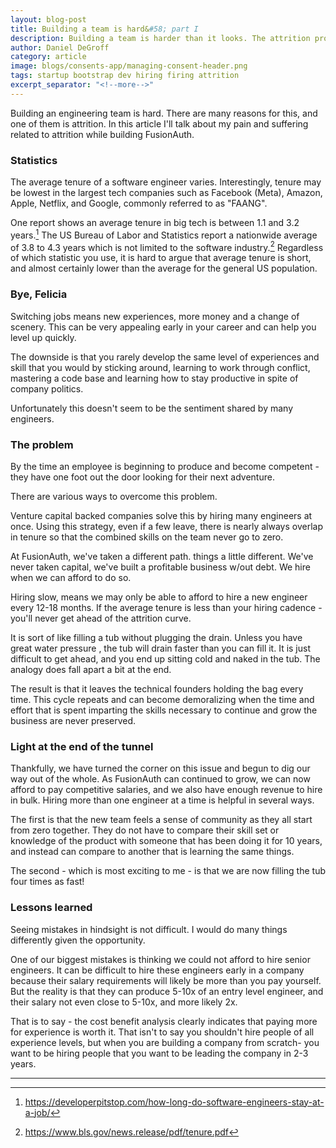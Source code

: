 ```yaml
---
layout: blog-post
title: Building a team is hard&#58; part I
description: Building a team is harder than it looks. The attrition problem.
author: Daniel DeGroff
category: article
image: blogs/consents-app/managing-consent-header.png
tags: startup bootstrap dev hiring firing attrition
excerpt_separator: "<!--more-->"
---
```


Building an engineering team is hard. There are many reasons for this, and one of them is attrition. In this article I'll talk about my pain and suffering related to attrition while building FusionAuth. 

<!--more-->

### Statistics

The average tenure of a software engineer varies. Interestingly, tenure may be lowest in the largest tech companies such as Facebook (Meta), Amazon, Apple, Netflix, and Google, commonly referred to as "FAANG".

One report shows an average tenure in big tech is between 1.1 and 3.2 years.[^1] The US Bureau of Labor and Statistics report a nationwide average of 3.8 to 4.3 years which is not limited to the software industry.[^2] Regardless of which statistic you use, it is hard to argue that average tenure is short, and almost certainly lower than the average for the general US population.

### Bye, Felicia
Switching jobs means new experiences, more money and a change of scenery. This can be very appealing early in your career and can help you level up quickly.

The downside is that you rarely develop the same level of experiences and skill that you would by sticking around, learning to work through conflict, mastering a code base and learning how to stay productive in spite of company politics.

Unfortunately this doesn't seem to be the sentiment shared by many engineers. 

### The problem
By the time an employee is beginning to produce and become competent - they have one foot out the door looking for their next adventure. 

There are various ways to overcome this problem.

Venture capital backed companies solve this by hiring many engineers at once. Using this strategy, even if a few leave, there is nearly always overlap in tenure so that the combined skills on the team never go to zero.

At FusionAuth, we've taken a different path. things a little different. We've never taken capital, we've built a profitable business w/out debt. We hire when we can afford to do so.

Hiring slow, means we may only be able to afford to hire a new engineer every 12-18 months. If the average tenure is less than your hiring cadence - you'll never get ahead of the attrition curve.

It is sort of like filling a tub without plugging the drain. Unless you have great water pressure , the tub will drain faster than you can fill it. It is just difficult to get ahead, and you end up sitting cold and naked in the tub. The analogy does fall apart a bit at the end.   

The result is that it leaves the technical founders holding the bag every time. This cycle repeats and can become demoralizing when the time and effort that is spent imparting the skills necessary to continue and grow the business are never preserved.

### Light at the end of the tunnel

Thankfully, we have turned the corner on this issue and begun to dig our way out of the whole. As FusionAuth can continued to grow, we can now afford to pay competitive salaries, and we also have enough revenue to hire in bulk. Hiring more than one engineer at a time is helpful in several ways. 

The first is that the new team feels a sense of community as they all start from zero together. They do not have to compare their skill set or knowledge of the product with someone that has been doing it for 10 years, and instead can compare to another that is learning the same things.

The second - which is most exciting to me - is that we are now filling the tub four times as fast!

### Lessons learned

Seeing mistakes in hindsight is not difficult. I would do many things differently given the opportunity. 

One of our biggest mistakes is thinking we could not afford to hire senior engineers. It can be difficult to hire these engineers early in a company because their salary requirements will likely be more than you pay yourself. But the reality is that they can produce 5-10x of an entry level engineer, and their salary not even close to 5-10x, and more likely 2x. 

That is to say - the cost benefit analysis clearly indicates that paying more for experience is worth it. That isn't to say you shouldn't hire people of all experience levels, but when you are building a company from scratch- you want to be hiring people that you want to be leading the company in 2-3 years.

-----

[^1]: https://developerpitstop.com/how-long-do-software-engineers-stay-at-a-job/
[^2]: https://www.bls.gov/news.release/pdf/tenure.pdf
